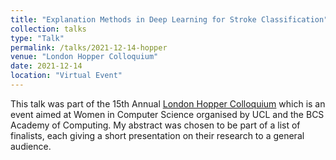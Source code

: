 ```yaml
---
title: "Explanation Methods in Deep Learning for Stroke Classification"
collection: talks
type: "Talk"
permalink: /talks/2021-12-14-hopper
venue: "London Hopper Colloquium"
date: 2021-12-14
location: "Virtual Event"
---
```


This talk was part of the 15th Annual [London Hopper Colloquium](https://www.ucl.ac.uk/computer-science/events/2021/dec/london-hopper-colloquium-2021) which is an event aimed at Women in Computer Science organised by UCL and the BCS Academy of Computing. My abstract was chosen to be part of a list of finalists, each giving a short presentation on their research to a general audience.

